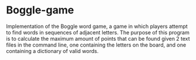 # Boggle-game
Implementation of the Boggle word game, a game in which players attempt to find words in sequences of adjacent letters. The purpose of this program is to calculate the maximum amount of points that can be found given 2 text files in the command line, one containing the letters on the board, and one containing a dictionary of valid words.
